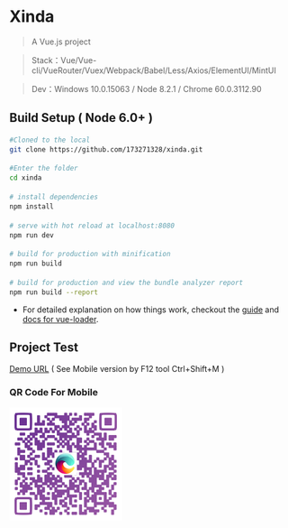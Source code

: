 # Xinda

> A Vue.js project

> Stack：Vue/Vue-cli/VueRouter/Vuex/Webpack/Babel/Less/Axios/ElementUI/MintUI

> Dev：Windows 10.0.15063 / Node 8.2.1 / Chrome 60.0.3112.90

## Build Setup ( Node 6.0+ )

``` bash
#Cloned to the local
git clone https://github.com/173271328/xinda.git

#Enter the folder
cd xinda

# install dependencies
npm install

# serve with hot reload at localhost:8080
npm run dev

# build for production with minification
npm run build

# build for production and view the bundle analyzer report
npm run build --report
```

* For detailed explanation on how things work, checkout the [guide](http://vuejs-templates.github.io/webpack/) and [docs for vue-loader](http://vuejs.github.io/vue-loader).

## Project Test

[Demo URL](http://115.182.107.206/qd/QD0120161003/09/xinda/) ( See Mobile version by F12 tool Ctrl+Shift+M )

### QR Code For Mobile
<img src='https://github.com/173271328/xinda/blob/master/static/images/qr.png' width="200" height="200" />
